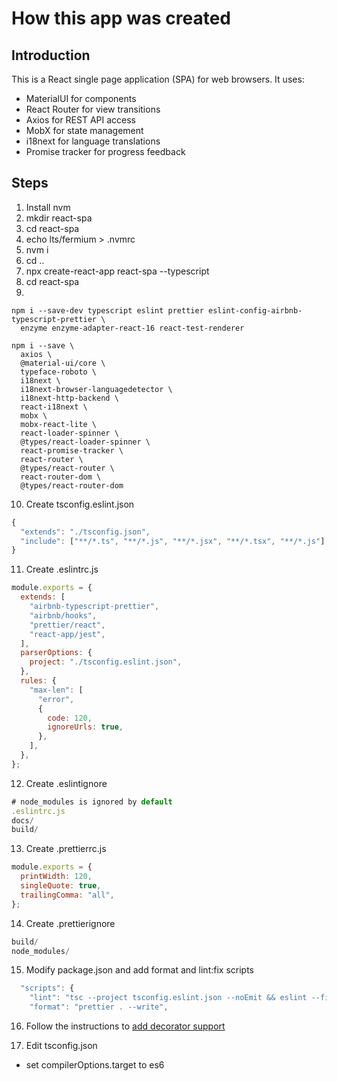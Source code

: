# How this app was created

## Introduction

This is a React single page application (SPA) for web browsers. It uses:

- MaterialUI for components
- React Router for view transitions
- Axios for REST API access
- MobX for state management
- i18next for language translations
- Promise tracker for progress feedback

## Steps

1. Install nvm
2. mkdir react-spa
3. cd react-spa
4. echo lts/fermium > .nvmrc
5. nvm i
6. cd ..
7. npx create-react-app react-spa --typescript
8. cd react-spa
9.

```shell
npm i --save-dev typescript eslint prettier eslint-config-airbnb-typescript-prettier \
  enzyme enzyme-adapter-react-16 react-test-renderer

npm i --save \
  axios \
  @material-ui/core \
  typeface-roboto \
  i18next \
  i18next-browser-languagedetector \
  i18next-http-backend \
  react-i18next \
  mobx \
  mobx-react-lite \
  react-loader-spinner \
  @types/react-loader-spinner \
  react-promise-tracker \
  react-router \
  @types/react-router \
  react-router-dom \
  @types/react-router-dom
```

10. Create tsconfig.eslint.json

```js
{
  "extends": "./tsconfig.json",
  "include": ["**/*.ts", "**/*.js", "**/*.jsx", "**/*.tsx", "**/*.js"]
}
```

11. Create .eslintrc.js

```js
module.exports = {
  extends: [
    "airbnb-typescript-prettier",
    "airbnb/hooks",
    "prettier/react",
    "react-app/jest",
  ],
  parserOptions: {
    project: "./tsconfig.eslint.json",
  },
  rules: {
    "max-len": [
      "error",
      {
        code: 120,
        ignoreUrls: true,
      },
    ],
  },
};
```

12. Create .eslintignore

```js
# node_modules is ignored by default
.eslintrc.js
docs/
build/
```

13. Create .prettierrc.js

```js
module.exports = {
  printWidth: 120,
  singleQuote: true,
  trailingComma: "all",
};
```

14. Create .prettierignore

```js
build/
node_modules/
```

15. Modify package.json and add format and lint:fix scripts

```js
  "scripts": {
    "lint": "tsc --project tsconfig.eslint.json --noEmit && eslint --fix './src/**/*.{ts,tsx}'",
    "format": "prettier . --write",
```

16. Follow the instructions to [add decorator support](https://www.robinwieruch.de/create-react-app-mobx-decorators)

17. Edit tsconfig.json

- set compilerOptions.target to es6
